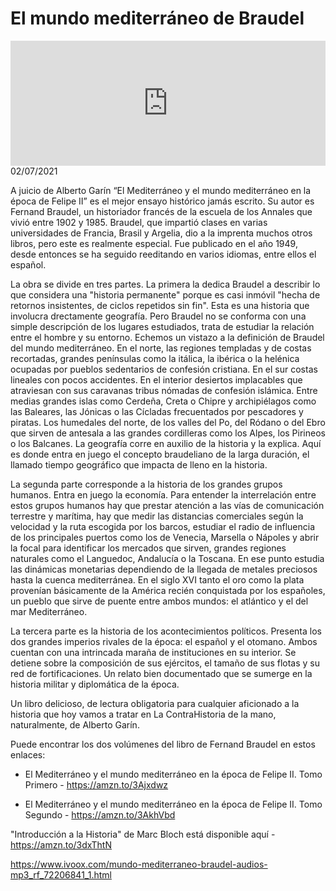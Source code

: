 # El mundo mediterráneo de Braudel
<iframe id='audio_88903085' frameborder='0' allowfullscreen='' scrolling='no' height='200' style='width:100%;' src='https://www.ivoox.com/player_ej_72206841_6_1.html' loading='lazy'></iframe>02/07/2021

A juicio de Alberto Garín “El Mediterráneo y el mundo mediterráneo en la época de Felipe II” es el mejor ensayo histórico jamás escrito. Su autor es Fernand Braudel, un historiador francés de la escuela de los Annales que vivió entre 1902 y 1985. Braudel, que impartió clases en varias universidades de Francia, Brasil y Argelia, dio a la imprenta muchos otros libros, pero este es realmente especial. Fue publicado en el año 1949, desde entonces se ha seguido reeditando en varios idiomas, entre ellos el español.  

 La obra se divide en tres partes. La primera la dedica Braudel a describir lo que considera una "historia permanente" porque es casi inmóvil "hecha de retornos insistentes, de ciclos repetidos sin fin". Esta es una historia que involucra drectamente geografía. Pero Braudel no se conforma con una simple descripción de los lugares estudiados, trata de estudiar la relación entre el hombre y su entorno. Echemos un vistazo a la definición de Braudel del mundo mediterráneo. En el norte, las regiones templadas y de costas recortadas, grandes penínsulas como la itálica, la ibérica o la helénica ocupadas por pueblos sedentarios de confesión cristiana. En el sur costas lineales con pocos accidentes. En el interior desiertos implacables que atraviesan con sus caravanas tribus nómadas de confesión islámica. Entre medias grandes islas como Cerdeña, Creta o Chipre y archipiélagos como las Baleares, las Jónicas o las Cícladas frecuentados por pescadores y piratas. Los humedales del norte, de los valles del Po, del Ródano o del Ebro que sirven de antesala a las grandes cordilleras como los Alpes, los Pirineos o los Balcanes. La geografía corre en auxilio de la historia y la explica. Aquí es donde entra en juego el concepto braudeliano de la larga duración, el llamado tiempo geográfico que impacta de lleno en la historia.  

 La segunda parte corresponde a la historia de los grandes grupos humanos. Entra en juego la economía. Para entender la interrelación entre estos grupos humanos hay que prestar atención a las vías de comunicación terrestre y marítima, hay que medir las distancias comerciales según la velocidad y la ruta escogida por los barcos, estudiar el radio de influencia de los principales puertos como los de Venecia, Marsella o Nápoles y abrir la focal para identificar los mercados que sirven, grandes regiones naturales como el Languedoc, Andalucía o la Toscana. En ese punto estudia las dinámicas monetarias dependiendo de la llegada de metales preciosos hasta la cuenca mediterránea. En el siglo XVI tanto el oro como la plata provenían básicamente de la América recién conquistada por los españoles, un pueblo que sirve de puente entre ambos mundos: el atlántico y el del mar Mediterráneo.  

 La tercera parte es la historia de los acontecimientos políticos. Presenta los dos grandes imperios rivales de la época: el español y el otomano. Ambos cuentan con una intrincada maraña de instituciones en su interior. Se detiene sobre la composición de sus ejércitos, el tamaño de sus flotas y su red de fortificaciones. Un relato bien documentado que se sumerge en la historia militar y diplomática de la época.  

 Un libro delicioso, de lectura obligatoria para cualquier aficionado a la historia que hoy vamos a tratar en La ContraHistoria de la mano, naturalmente, de Alberto Garín. 

 Puede encontrar los dos volúmenes del libro de Fernand Braudel en estos enlaces: 

  - El Mediterráneo y el mundo mediterráneo en la época de Felipe II. Tomo Primero - https://amzn.to/3Ajxdwz

 - El Mediterráneo y el mundo mediterráneo en la época de Felipe II. Tomo Segundo - https://amzn.to/3AkhVbd 

 "Introducción a la Historia" de Marc Bloch está disponible aquí - https://amzn.to/3dxThtN 

 

https://www.ivoox.com/mundo-mediterraneo-braudel-audios-mp3_rf_72206841_1.html
